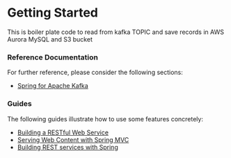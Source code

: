 # Getting Started
This is boiler plate code to read from kafka TOPIC and save records in AWS Aurora MySQL and S3 bucket

### Reference Documentation
For further reference, please consider the following sections:
* [Spring for Apache Kafka](https://docs.spring.io/spring-boot/docs/2.6.2/reference/htmlsingle/#boot-features-kafka)

### Guides
The following guides illustrate how to use some features concretely:

* [Building a RESTful Web Service](https://spring.io/guides/gs/rest-service/)
* [Serving Web Content with Spring MVC](https://spring.io/guides/gs/serving-web-content/)
* [Building REST services with Spring](https://spring.io/guides/tutorials/bookmarks/)

